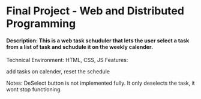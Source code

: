 # Final Project - Web and Distributed Programming

#### Description: This is a web task schuduler that lets the user select a task from a list of task and schudule it on the weekly calender. 

Technical Environment: HTML, CSS, JS
Features: 

add tasks on calender,
reset the schedule 

Notes: DeSelect button is not implemented fully. It only deselects the task, it wont stop functioning.
